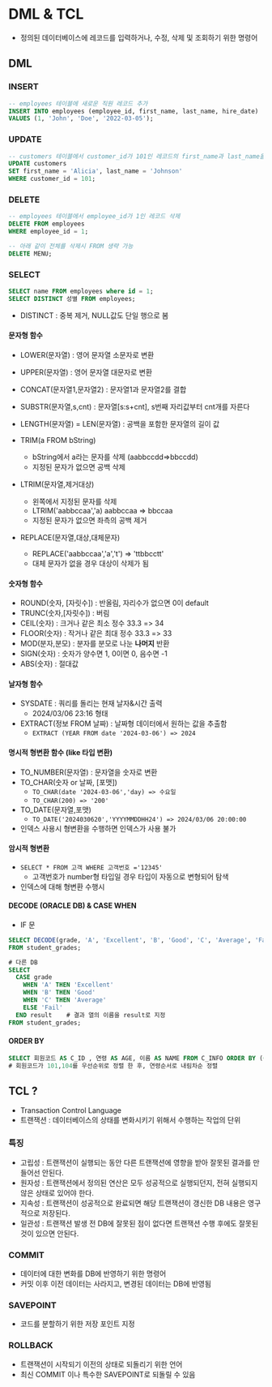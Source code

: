 # DML & TCL

- 정의된 데이터베이스에 레코드를 입력하거나, 수정, 삭제 및 조회하기 위한 명령어

## DML

### INSERT

```sql
-- employees 테이블에 새로운 직원 레코드 추가
INSERT INTO employees (employee_id, first_name, last_name, hire_date)
VALUES (1, 'John', 'Doe', '2022-03-05');
```

### UPDATE

```sql
-- customers 테이블에서 customer_id가 101인 레코드의 first_name과 last_name을 수정
UPDATE customers
SET first_name = 'Alicia', last_name = 'Johnson'
WHERE customer_id = 101;
```

### DELETE

```sql
-- employees 테이블에서 employee_id가 1인 레코드 삭제
DELETE FROM employees
WHERE employee_id = 1;

-- 아래 같이 전체를 삭제시 FROM 생략 가능
DELETE MENU;
```



### SELECT

```sql
SELECT name FROM employees where id = 1;
SELECT DISTINCT 성별 FROM employees;
```

- DISTINCT : 중복 제거, NULL값도 단일 행으로 봄

#### 문자형 함수

- LOWER(문자열) : 영어 문자열 소문자로 변환
- UPPER(문자열) : 영어 문자열 대문자로 변환
- CONCAT(문자열1,문자열2) : 문자열1과 문자열2를 결합
- SUBSTR(문자열,s,cnt) : 문자열[s:s+cnt], s번째 자리값부터 cnt개를 자른다
- LENGTH(문자열) = LEN(문자열) : 공백을 포함한 문자열의 길이 값

- TRIM(a FROM bString)
  - bString에서 a라는 문자를 삭제 (aabbccdd=>bbccdd)
  - 지정된 문자가 없으면 공백 삭제
- LTRIM(문자열,제거대상)
  - 왼쪽에서 지정된 문자를 삭제
  - LTRIM('aabbccaa','a) aabbccaa => bbccaa
  - 지정된 문자가 없으면 좌측의 공백 제거
- REPLACE(문자열,대상,대체문자)
  - REPLACE('aabbccaa','a','t') => 'ttbbcctt'
  - 대체 문자가 없을 경우 대상이 삭제가 됨

#### 숫자형 함수

- ROUND(숫자, [자릿수]) : 반올림, 자리수가 없으면 0이 default
- TRUNC(숫자,[자릿수]) : 버림
- CEIL(숫자) : 크거나 같은 최소 정수 33.3 => 34
- FLOOR(숫자) : 작거나 같은 최대 정수 33.3 => 33
- MOD(분자,분모) : 분자를 분모로 나눈 **나머지** 반환
- SIGN(숫자) : 숫자가 양수면 1, 0이면 0, 음수면 -1
- ABS(숫자) : 절대값

#### 날자형 함수

- SYSDATE : 쿼리를 돌리는 현재 날자&시간 출력
  - 2024/03/06 23:16 형태
- EXTRACT(정보 FROM 날짜) : 날짜형 데이터에서 원하는 값을 추출함
  - `EXTRACT (YEAR FROM date '2024-03-06') => 2024`

#### 명시적 형변환 함수 (like 타입 변환)

- TO_NUMBER(문자열) : 문자열을 숫자로 변환
- TO_CHAR(숫자 or 날짜, [포맷])
  - `TO_CHAR(date '2024-03-06','day) => 수요일`
  - `TO_CHAR(200) => '200'`
- TO_DATE(문자열,포맷)
  - `TO_DATE('2024030620','YYYYMMDDHH24') => 2024/03/06 20:00:00`
- 인덱스 사용시 형변환을 수행하면 인덱스가 사용 불가

#### 암시적 형변환

- `SELECT * FROM 고객 WHERE 고객번호 ='12345'`
  - 고객번호가 number형 타입일 경우 타입이 자동으로 변형되어 탐색
- 인덱스에 대해 형변환 수행시

#### DECODE (ORACLE DB) & CASE WHEN

- IF 문

```sql
SELECT DECODE(grade, 'A', 'Excellent', 'B', 'Good', 'C', 'Average', 'Fail') AS result
FROM student_grades;

# 다른 DB
SELECT
  CASE grade
    WHEN 'A' THEN 'Excellent'
    WHEN 'B' THEN 'Good'
    WHEN 'C' THEN 'Average'
    ELSE 'Fail'
  END result	# 결과 열의 이름을 result로 지정
FROM student_grades;
```



#### ORDER BY

```sql
SELECT 회원코드 AS C_ID , 연령 AS AGE, 이름 AS NAME FROM C_INFO ORDER BY (CASE WHEN 회원코드 = 101 OR 회원코드 = 104 THEN 1 ELSE 2 END), 연령 DESC;
# 회원코드가 101,104를 우선순위로 정렬 한 후, 연령순서로 내림차순 정렬
```





## TCL ?

- Transaction Control Language
- 트랜잭션 : 데이터베이스의 상태를 변화시키기 위해서 수행하는 작업의 단위

### 특징

- 고립성 : 트랜잭션이 실행되는 동안 다른 트랜잭션에 영향을 받아 잘못된 결과를 만들어선 안된다.
- 원자성 : 트랜잭션에서 정의된 연산은 모두 성공적으로 실행되던지, 전혀 실행되지 않은 상태로 있어야 한다.
- 지속성 : 트랜잭션이 성공적으로 완료되면 해당 트랜잭션이 갱신한 DB 내용은 영구적으로 저장된다.
- 일관성 : 트랜잭션 발생 전 DB에 잘못된 점이 없다면 트랜잭션 수행 후에도 잘못된 것이 있으면 안된다.

### COMMIT

- 데이터에 대한 변화를 DB에 반영하기 위한 명령어
- 커밋 이후 이전 데이터는 사라지고, 변경된 데이터는 DB에 반영됨

### SAVEPOINT

- 코드를 분할하기 위한 저장 포인트 지정

### ROLLBACK

- 트랜잭션이 시작되기 이전의 상태로 되돌리기 위한 언어
- 최신 COMMIT 이나 특수한 SAVEPOINT로 되돌릴 수 있음